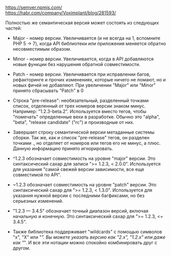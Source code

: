 https://semver.npmjs.com/  
https://habr.com/company/Voximplant/blog/281593/  

Полностью же семантическая версия может состоять из следующих частей:
 * Major - номер версии. Увеличивается (и не всегда на 1, вспомните PHP 5 -> 7), когда API библиотеки или приложения меняется обратно несовместимым образом.
 * Minor - номер версии. Увеличивается, когда в API добавляются новые функции без нарушения обратной совместимости.
 * Patch - номер версии. Увеличивается при исправлении багов, рефакторинге и прочих изменениях, которые ничего не ломают, но и новых фичей не добавляют. При увеличении "Major" или "Minor" принято сбрасывать "Patch" в 0 
 * Строка "pre-release": необязательный, разделенный точками список, отделенный от трех номеров версии знаком минус. Например: "1.2.3-beta.2". Используется вместо тегов, чтобы "помечать" определенные вехи в разработке. Обычно это "alpha", "beta", "release candidate" ("rc") и производные от них.
 * Завершает строку семантической версии метаданные системы сборки. Так же, как и список "pre-release" тегов, он разделен точками ., но отделяет от номеров или тегов его не минус, а плюс. Данную информацию принято игнорировать.

 * ^1.2.3 обозначает совместимость на уровне "major" версии. Это синтаксический сахар для записи ">= 1.2.3, < 2.0.0". Используется для указания "самой свежей версии зависимости, все еще совместимой по API".
 * ~1.2.3 обозначает совместимость на уровне "patch" версии. Это синтаксический сахар для ">= 1.2.3, < 1.3.0". Используется для указания нужной версии с последними багфиксами, но без серьезных изменений.
 * "1.2.3 — 3.4.5" обозначает точный диапазон версий, включая начальную и конечную. Это синтаксический сахар для ">= 1.2.3, <= 3.4.5".
 * Также библиотека поддерживает "wildcards" с помощью символов "x", "X" или "*". Вы можете указать версию как "2.x", "1.2.x" или даже как "*". И все эти нотации можно спокойно комбинировать друг с другом.

